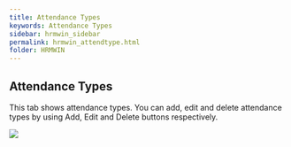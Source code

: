 ```yaml
---
title: Attendance Types
keywords: Attendance Types
sidebar: hrmwin_sidebar
permalink: hrmwin_attendtype.html
folder: HRMWIN
---
```


## Attendance Types

This tab shows attendance types. You can add, edit and delete attendance types by using Add, Edit and Delete buttons respectively.

![](http://docs.risersoft.com/hrmnirvana/ImagesExt/image8_219.jpg)

